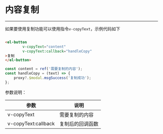 # 内容复制

- - -

如果要使用复制功能可以使用指令`v-copyText`，示例代码如下

```html

<el-button
        v-copyText="content"
        v-copyText:callback="handleCopy"
>复制
</el-button>
```

```typescript
const content = ref('需要复制的内容');
const handleCopy = (text) => {
    proxy?.$modal.msgSuccess('复制成功');
};
```

参数说明：

| 参数                  | 说明       |
|---------------------|----------|
| v-copyText          | 需要复制的内容  |
| v-copyText:callback | 复制后的回调函数 |
